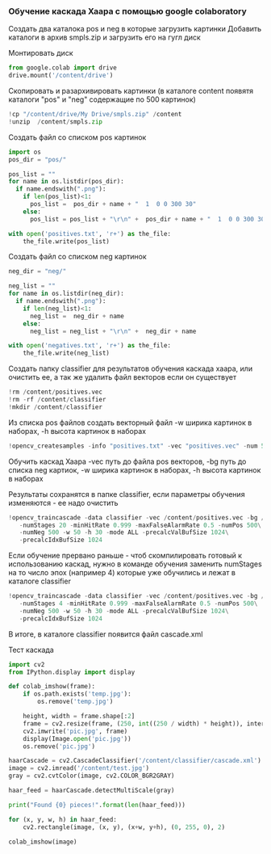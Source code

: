 ### Обучение каскада Хаара с помощью google colaboratory

Создать два каталока pos и neg в которые загрузить картинки
Добавить каталоги в архив smpls.zip и загрузить его на гугл диск


Монтировать диск
```python
from google.colab import drive
drive.mount('/content/drive')
```
Скопировать и разархивировать картинки 
(в каталоге content  появятя каталоги "pos" и "neg"  содержащие по 500 картинок)

```python
!cp "/content/drive/My Drive/smpls.zip" /content
!unzip  /content/smpls.zip
```
Создать файл со списком pos картинок

```python
import os
pos_dir = "pos/"

pos_list = ""
for name in os.listdir(pos_dir):
  if name.endswith(".png"):
    if len(pos_list)<1:
      pos_list =  pos_dir + name + "  1  0 0 300 30"
    else:
      pos_list = pos_list + "\r\n" +  pos_dir + name + "  1  0 0 300 30"

with open('positives.txt', 'r+') as the_file:
    the_file.write(pos_list)
```

Создать файл со списком neg картинок

```python
neg_dir = "neg/"

neg_list = ""
for name in os.listdir(neg_dir):
  if name.endswith(".png"):
    if len(neg_list)<1:
      neg_list =  neg_dir + name
    else:
      neg_list = neg_list + "\r\n" +  neg_dir + name

with open('negatives.txt', 'r+') as the_file:
    the_file.write(neg_list)
```

Создать папку classifier для результатов обучения каскада хаара,
или очистить ее, а так же удалить файл векторов если он существует

```python
!rm /content/positives.vec
!rm -rf /content/classifier
!mkdir /content/classifier
```
Из списка pos файлов создать векторный файл
-w ширика картинок в наборах, -h высота картинок в наборах

```python
!opencv_createsamples -info "positives.txt" -vec "positives.vec" -num 500  -w 50 -h 30
```

Обучить каскад Хаара
-vec путь до файла pos векторов,
-bg путь до списка neg картиок,
-w ширика картинок в наборах, -h высота картинок в наборах

Результаты сохранятся в папке classifier,
если параметры обучения изменяются - ее надо очистить

```python
!opencv_traincascade -data classifier -vec /content/positives.vec -bg /content/negatives.txt\
   -numStages 20 -minHitRate 0.999 -maxFalseAlarmRate 0.5 -numPos 500\
   -numNeg 500 -w 50 -h 30 -mode ALL -precalcValBufSize 1024\
   -precalcIdxBufSize 1024
```

Если обучение прервано раньше - чтоб скомпилировать готовый к использованию каскад, нужно в команде обучения заменить numStages на то число эпох  (например 4) которые уже обучились и лежат в каталоге classifier

```python
!opencv_traincascade -data classifier -vec /content/positives.vec -bg /content/negatives.txt\
   -numStages 4 -minHitRate 0.999 -maxFalseAlarmRate 0.5 -numPos 500\
   -numNeg 500 -w 50 -h 30 -mode ALL -precalcValBufSize 1024\
   -precalcIdxBufSize 1024
```

В итоге, в каталоге classifier появится файл  cascade.xml

Тест каскада
```python
import cv2
from IPython.display import display

def colab_imshow(frame):
    if os.path.exists('temp.jpg'):
        os.remove('temp.jpg')

    height, width = frame.shape[:2]
    frame = cv2.resize(frame, (250, int((250 / width) * height)), interpolation=cv2.INTER_CUBIC)
    cv2.imwrite('pic.jpg', frame)
    display(Image.open('pic.jpg'))
    os.remove('pic.jpg')

haarCascade = cv2.CascadeClassifier('/content/classifier/cascade.xml')
image = cv2.imread('/content/test.jpg')
gray = cv2.cvtColor(image, cv2.COLOR_BGR2GRAY)

haar_feed = haarCascade.detectMultiScale(gray) 

print("Found {0} pieces!".format(len(haar_feed)))

for (x, y, w, h) in haar_feed:
    cv2.rectangle(image, (x, y), (x+w, y+h), (0, 255, 0), 2)

colab_imshow(image)
```




